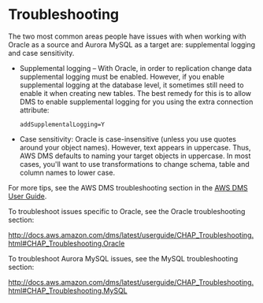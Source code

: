 # Troubleshooting<a name="CHAP_On-PremOracle2Aurora.Steps.Troubleshooting"></a>

The two most common areas people have issues with when working with Oracle as a source and Aurora MySQL as a target are: supplemental logging and case sensitivity\.
+ Supplemental logging – With Oracle, in order to replication change data supplemental logging must be enabled\. However, if you enable supplemental logging at the database level, it sometimes still need to enable it when creating new tables\. The best remedy for this is to allow DMS to enable supplemental logging for you using the extra connection attribute: 

  ```
  addSupplementalLogging=Y                        
  ```
+ Case sensitivity: Oracle is case\-insensitive \(unless you use quotes around your object names\)\. However, text appears in uppercase\. Thus, AWS DMS defaults to naming your target objects in uppercase\. In most cases, you'll want to use transformations to change schema, table and column names to lower case\. 

For more tips, see the AWS DMS troubleshooting section in the [AWS DMS User Guide](http://docs.aws.amazon.com/dms/latest/userguide/CHAP_Troubleshooting.html)\.

To troubleshoot issues specific to Oracle, see the Oracle troubleshooting section:

[http://docs\.aws\.amazon\.com/dms/latest/userguide/CHAP\_Troubleshooting\.html\#CHAP\_Troubleshooting\.Oracle](http://docs.aws.amazon.com/dms/latest/userguide/CHAP_Troubleshooting.html#CHAP_Troubleshooting.Oracle)

To troubleshoot Aurora MySQL issues, see the MySQL troubleshooting section:

[http://docs\.aws\.amazon\.com/dms/latest/userguide/CHAP\_Troubleshooting\.html\#CHAP\_Troubleshooting\.MySQL](http://docs.aws.amazon.com/dms/latest/userguide/CHAP_Troubleshooting.html#CHAP_Troubleshooting.MySQL)